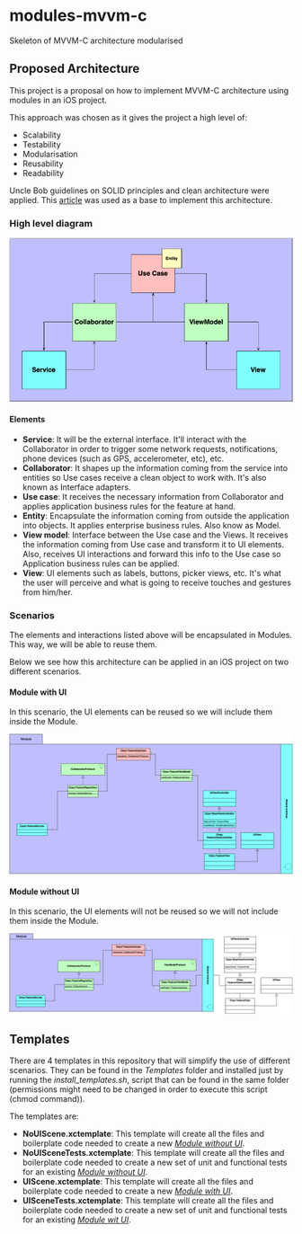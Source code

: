 # modules-mvvm-c

Skeleton of MVVM-C architecture modularised

## Proposed Architecture

This project is a proposal on how to implement MVVM-C architecture using modules in an iOS project.

This approach was chosen as it gives the project a high level of:

- Scalability
- Testability
- Modularisation
- Reusability
- Readability

Uncle Bob guidelines on SOLID principles and clean architecture were applied. This [article](https://www.freecodecamp.org/news/a-quick-introduction-to-clean-architecture-990c014448d2/) was used as a base to implement this architecture.

### High level diagram

![Alt text](./Diagrams/high-level-class-diagram.png "High level architecture diagram")

#### Elements

- **Service**: It will be the external interface. It'll interact with the Collaborator in order to trigger some network requests, notifications, phone
devices (such as GPS, accelerometer, etc), etc.
- **Collaborator**: It shapes up the information coming from the service into entities so Use cases receive a clean object to work with. It's also
known as Interface adapters.
- **Use case**: It receives the necessary information from Collaborator and applies application business rules for the feature at hand.
- **Entity**: Encapsulate the information coming from outside the application into objects. It applies enterprise business rules. Also know as
Model.
- **View model**: Interface between the Use case and the Views. It receives the information coming from Use case and transform it to UI
elements. Also, receives UI interactions and forward this info to the Use case so Application business rules can be applied.
- **View**: UI elements such as labels, buttons, picker views, etc. It's what the user will perceive and what is going to receive touches and
gestures from him/her.

### Scenarios

The elements and interactions listed above will be encapsulated in Modules. This way, we will be able to reuse them.

Below we see how this architecture can be applied in an iOS project on two different scenarios.

#### <a name="moduleWithUI"></a> Module with UI 

In this scenario, the UI elements can be reused so we will include them inside the Module.

![Alt text](./Diagrams/ios-ui-low-level-class-diagram.png "High level architecture diagram including UI elements in the module")

#### <a name="moduleWithNoUI"></a> Module without UI
In this scenario, the UI elements will not be reused so we will not include them inside the Module.

![Alt text](./Diagrams/ios-noui-low-level-class-diagram.png "High level architecture diagram excluding UI elements from the module")

## Templates

There are 4 templates in this repository that will simplify the use of different scenarios. They can be found in the _Templates_ folder and installed just by running the _install_templates.sh_, script that can be found in the same folder (permissions might need to be changed in order to execute this script (chmod command)).

The templates are:
- **NoUIScene.xctemplate**: This template will create all the files and boilerplate code needed to create a new [_Module without UI_](#moduleWithNoUI).
- **NoUISceneTests.xctemplate**: This template will create all the files and boilerplate code needed to create a new set of unit and functional tests for an existing [_Module without UI_](#moduleWithNoUI).
- **UIScene.xctemplate**: This template will create all the files and boilerplate code needed to create a new [_Module with UI_](#moduleWithUI).
- **UISceneTests.xctemplate**: This template will create all the files and boilerplate code needed to create a new set of unit and functional tests for an existing [_Module wit UI_](#moduleWithUI).
